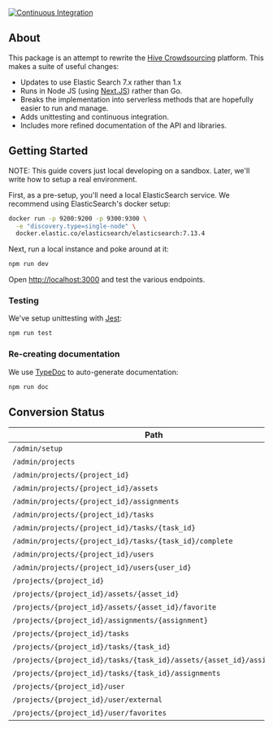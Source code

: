 [![Continuous Integration](https://github.com/fozziethebeat/next-hive/actions/workflows/integration.yaml/badge.svg)](https://github.com/fozziethebeat/next-hive/actions)

## About

This package is an attempt to rewrite the [Hive Crowdsourcing](https://github.com/nytlabs/hive) platform.  This makes a suite of useful changes:

  - Updates to use Elastic Search 7.x rather than 1.x
  - Runs in Node JS (using [Next.JS](https://nextjs.org/)) rather than Go.
  - Breaks the implementation into serverless methods that are hopefully easier to run and manage.
  - Adds unittesting and continuous integration.
  - Includes more refined documentation of the API and libraries.

## Getting Started

NOTE: This guide covers just local developing on a sandbox.  Later, we'll write
how to setup a real environment.

First, as a pre-setup, you'll need a local ElasticSearch service.  We recommend
using ElasticSearch's docker setup:

```bash
docker run -p 9200:9200 -p 9300:9300 \
  -e "discovery.type=single-node" \
  docker.elastic.co/elasticsearch/elasticsearch:7.13.4
```

Next, run a local instance and poke around at it:

```bash
npm run dev
```

Open [http://localhost:3000](http://localhost:3000) and test the various endpoints.

### Testing

We've setup unittesting with [Jest](https://jestjs.io/):

```bash
npm run test
```

### Re-creating documentation

We use [TypeDoc](https://typedoc.org/) to auto-generate documentation:

```bash
npm run doc
```

## Conversion Status

| Path | Implementation | Testing | Documentation |
| ---- | ------ | ------ | ----- |
| `/admin/setup`| :white_check_mark: | :white_check_mark: | :white_check_mark: |
| `/admin/projects` | :x: | :x: | :x: |
| `/admin/projects/{project_id}` | :x: | :x: | :x: |
| `/admin/projects/{project_id}/assets` | :x: | :x: | :x: |
| `/admin/projects/{project_id}/assignments` | :x: | :x: | :x: |
| `/admin/projects/{project_id}/tasks` | :x: | :x: | :x: |
| `/admin/projects/{project_id}/tasks/{task_id}` | :x: | :x: | :x: |
| `/admin/projects/{project_id}/tasks/{task_id}/complete` | :x: | :x: | :x: |
| `/admin/projects/{project_id}/users` | :x: | :x: | :x: |
| `/admin/projects/{project_id}/users{user_id}` | :x: | :x: | :x: |
| `/projects/{project_id}` | :x: | :x: | :x: |
| `/projects/{project_id}/assets/{asset_id}` | :x: | :x: | :x: |
| `/projects/{project_id}/assets/{asset_id}/favorite` | :x: | :x: | :x: |
| `/projects/{project_id}/assignments/{assignment}` | :x: | :x: | :x: |
| `/projects/{project_id}/tasks` | :x: | :x: | :x: |
| `/projects/{project_id}/tasks/{task_id}` | :x: | :x: | :x: |
| `/projects/{project_id}/tasks/{task_id}/assets/{asset_id}/assignments` | :x: | :x: | :x: |
| `/projects/{project_id}/tasks/{task_id}/assignments` | :x: | :x: | :x: |
| `/projects/{project_id}/user` | :x: | :x: | :x: |
| `/projects/{project_id}/user/external` | :x: | :x: | :x: |
| `/projects/{project_id}/user/favorites` | :x: | :x: | :x: |
